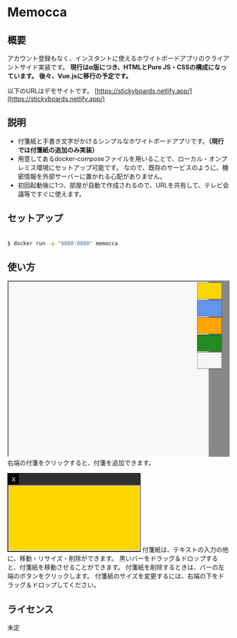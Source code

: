 # Memocca

## 概要

 アカウント登録もなく、インスタントに使えるホワイトボードアプリのクライアントサイド実装です。
 **現行はα版につき、HTMLとPure JS・CSSの構成になっています。
後々、Vue.jsに移行の予定です。**

 以下のURLはデモサイトです。
 [https://stickyboards.netlify.app/](https://stickyboards.netlify.app/)

## 説明

- 付箋紙と手書き文字がかけるシンプルなホワイトボードアプリです。**（現行では付箋紙の追加のみ実装）**
- 用意してあるdocker-composeファイルを用いることで、ローカル・オンプレミス環境にセットアップ可能です。
なので、既存のサービスのように、機密情報を外部サーバーに置かれる心配がありません。
- 初回起動後に1つ、部屋が自動で作成されるので、URLを共有して、テレビ会議等ですぐに使えます。

## セットアップ

```bash

$ docker run -p "8080:8080" memocca

```

## 使い方

![画面全体](doc/img/board.png)
右端の付箋をクリックすると、付箋を追加できます。

![付箋紙](doc/img/sticky.png)
付箋紙は、テキストの入力の他に、移動・リサイズ・削除ができます。
黒いバーをドラッグ＆ドロップすると、付箋紙を移動させることができます。
付箋紙を削除するときは、バーの左端のボタンをクリックします。
付箋紙のサイズを変更するには、右端の下をドラッグ＆ドロップしてください。

## ライセンス

未定

